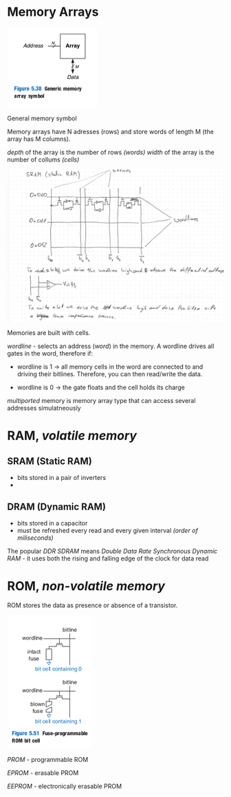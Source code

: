 # Memory Arrays

![](images/memory.png)

General memory symbol

Memory arrays have N adresses (rows) and store words of length M (the array has M columns).

_depth_ of the array is the number of rows _(words)_
_width_ of the array is the number of collums _(cells)_

![](images/memory.jpeg)

Memories are built with cells.

_wordline_ - selects an address (_word_) in the memory. A wordline drives all gates in the word, therefore if:
- wordline is 1 -> all memory cells in the word are connected to and driving their bitlines. Therefore, you can then read/write the data.

- wordline is 0 -> the gate floats and the cell holds its charge

_multiported_ memory is memory array type that can access several addresses simulatneously

# RAM, _volatile memory_
## SRAM (Static RAM)

- bits stored in a pair of inverters
- 

## DRAM (Dynamic RAM)

- bits stored in a capacitor
- must be refreshed every read and every given interval _(order of miliseconds)_

The popular _DDR SDRAM_ means _Double Data Rate Synchronous Dynamic RAM_ - it uses both the rising and falling edge of the clock for data read

# ROM, _non-volatile memory_

ROM stores the data as presence or absence of a transistor.

![](images/rom.png)

_PROM_ - programmable ROM

_EPROM_ - erasable PROM

_EEPROM_ - electronically erasable PROM


